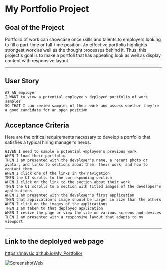 # My Portfolio Project

## Goal of the Project
Portfolio of work can showcase once skills and talents to employers looking to fill a part-time or full-time position. An effective portfolio highlights strongest work as well as the thought processes behind it. Thus, this project's goal is to make a portfoli that has appealing look as well as display content with responsive layout.

---
## User Story

```
AS AN employer
I WANT to view a potential employee's deployed portfolio of work samples
SO THAT I can review samples of their work and assess whether they're a good candidate for an open position
```


## Acceptance Criteria

Here are the critical requirements necessary to develop a portfolio that satisfies a typical hiring manager’s needs:

```
GIVEN I need to sample a potential employee's previous work
WHEN I load their portfolio
THEN I am presented with the developer's name, a recent photo or avatar, and links to sections about them, their work, and how to contact them
WHEN I click one of the links in the navigation
THEN the UI scrolls to the corresponding section
WHEN I click on the link to the section about their work
THEN the UI scrolls to a section with titled images of the developer's applications
WHEN I am presented with the developer's first application
THEN that application's image should be larger in size than the others
WHEN I click on the images of the applications
THEN I am taken to that deployed application
WHEN I resize the page or view the site on various screens and devices
THEN I am presented with a responsive layout that adapts to my viewport
```
---

## Link to the deplolyed web page
https://mavsic.github.io/My_Portfolio/

![ScreenshotWeb](https://user-images.githubusercontent.com/106194588/173721890-274dee4a-ada1-4f06-bf6d-a1f223e91f7f.png)

